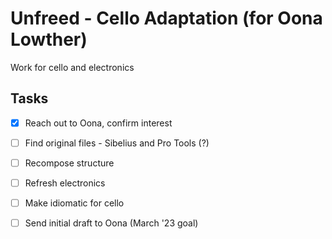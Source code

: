 
# Unfreed - Cello Adaptation (for Oona Lowther)

Work for cello and electronics

## Tasks

- [x] Reach out to Oona, confirm interest
- [ ] Find original files - Sibelius and Pro Tools (?)
- [ ] Recompose structure
- [ ] Refresh electronics
- [ ] Make idiomatic for cello
- [ ] Send initial draft to Oona (March '23 goal)

